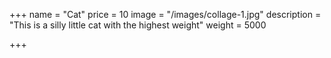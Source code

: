+++
name = "Cat"
price = 10
image = "/images/collage-1.jpg"
description = "This is a silly little cat with the highest weight"
weight = 5000

+++
